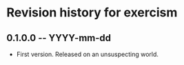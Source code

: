 # Revision history for exercism

## 0.1.0.0 -- YYYY-mm-dd

* First version. Released on an unsuspecting world.
